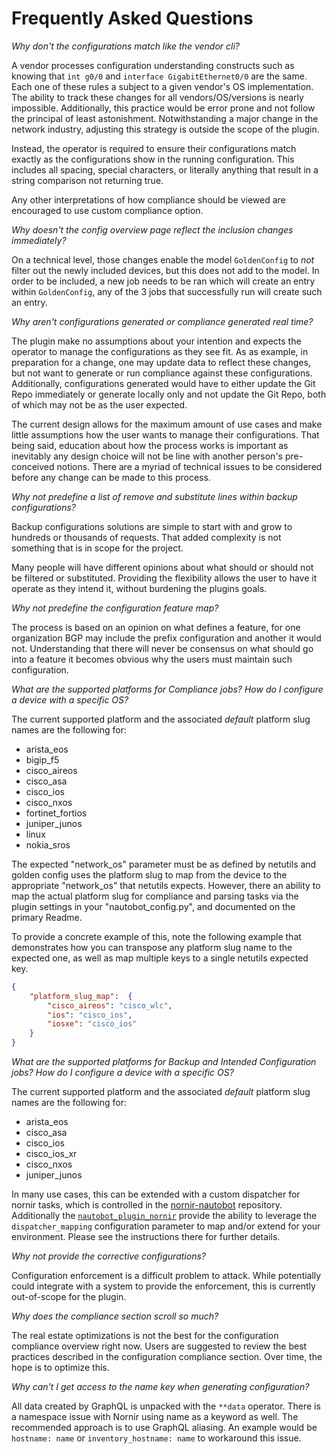 # Frequently Asked Questions

_Why don't the configurations match like the vendor cli?_

A vendor processes configuration understanding constructs such as knowing that `int g0/0` and `interface GigabitEthernet0/0` are the same. Each one of these 
rules a subject to a given vendor's OS implementation. The ability to track these changes for all vendors/OS/versions is nearly impossible. Additionally, 
this practice would be error prone and not follow the principal of least astonishment. Notwithstanding a major change in the network industry, adjusting 
this strategy is outside the scope of the plugin. 

Instead, the operator is required to ensure their configurations match exactly as the configurations show in the running configuration. This includes all
spacing, special characters, or literally anything that result in a string comparison not returning true.

Any other interpretations of how compliance should be viewed are encouraged to use custom compliance option.

_Why doesn't the config overview page reflect the inclusion changes immediately?_

On a technical level, those changes enable the model `GoldenConfig` to *not* filter out the newly included devices, but this does not add to the
model. In order to be included, a new job needs to be ran which will create an entry within `GoldenConfig`, any of the 3 jobs that successfully run
will create such an entry.

_Why aren't configurations generated or compliance generated real time?_

The plugin make no assumptions about your intention and expects the operator to manage the configurations as they see fit. As as example, in preparation for 
a change, one may update data to reflect these changes, but not want to generate or run compliance against these configurations. Additionally, 
configurations generated would have to either update the Git Repo immediately or generate locally only and not update the Git Repo, both of which may not be 
as the user expected.

The current design allows for the maximum amount of use cases and make little assumptions how the user wants to manage their configurations. That being
said, education about how the process works is important as inevitably any design choice will not be line with another person's pre-conceived notions. There 
are a myriad of technical issues to be considered before any change can be made to this process.

_Why not predefine a list of remove and substitute lines within backup configurations?_

Backup configurations solutions are simple to start with and grow to hundreds or thousands of requests. That added complexity is not something that is in scope for the project.

Many people will have different opinions about what should or should not be filtered or substituted. Providing the flexibility allows the user to have it
operate as they intend it, without burdening the plugins goals.

_Why not predefine the configuration feature map?_

The process is based on an opinion on what defines a feature, for one organization BGP may include the prefix configuration and another it would not.
Understanding that there will never be consensus on what should go into a feature it becomes obvious why the users must maintain such configuration.

_What are the supported platforms for Compliance jobs? How do I configure a device with a specific OS?_

The current supported platform and the associated *default* platform slug names are the following for:

* arista_eos
* bigip_f5
* cisco_aireos
* cisco_asa
* cisco_ios
* cisco_nxos
* fortinet_fortios
* juniper_junos
* linux
* nokia_sros

The expected "network_os" parameter must be as defined by netutils and golden config uses the platform slug to map from the device to the appropriate
"network_os" that netutils expects. However, there an ability to map the actual platform slug for compliance and parsing tasks via the plugin settings in your
"nautobot_config.py", and documented on the primary Readme.

To provide a concrete example of this, note the following example that demonstrates how you can transpose any platform slug name to the expected one, as well as
map multiple keys to a single netutils expected key.
```json
{
    "platform_slug_map":  {
        "cisco_aireos": "cisco_wlc",
        "ios": "cisco_ios",
        "iosxe": "cisco_ios"
    }
}
```

_What are the supported platforms for Backup and Intended Configuration jobs? How do I configure a device with a specific OS?_

The current supported platform and the associated *default* platform slug names are the following for:

* arista_eos
* cisco_asa
* cisco_ios
* cisco_ios_xr
* cisco_nxos
* juniper_junos

In many use cases, this can be extended with a custom dispatcher for nornir tasks, which is controlled in the [nornir-nautobot](https://github.com/nautobot/nornir-nautobot)
repository. Additionally the [`nautobot_plugin_nornir`](https://pypi.org/project/nautobot-plugin-nornir/) provide the ability to leverage the `dispatcher_mapping`
configuration parameter to map and/or extend for your environment. Please see the instructions there for further details.

_Why not provide the corrective configurations?_

Configuration enforcement is a difficult problem to attack. While potentially could integrate with a system to provide the enforcement, this is currently 
out-of-scope for the plugin.

_Why does the compliance section scroll so much?_

The real estate optimizations is not the best for the configuration compliance overview right now. Users are suggested to review the best practices
described in the configuration compliance section. Over time, the hope is to optimize this.

_Why can't I get access to the name key when generating configuration?_

All data created by GraphQL is unpacked with the `**data` operator. There is a namespace issue with Nornir using name as a keyword as well. The recommended
approach is to use GraphQL aliasing. An example would be `hostname: name` or `inventory_hostname: name` to workaround this issue.